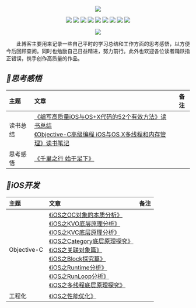 <p align='center'>
<img src='https://static001.geekbang.org/resource/image/89/8f/890bb2e1f9e0f7a027446c35a1cb9d8f.jpg'>
</p>

<p align='center'>
<img src="https://img.shields.io/badge/platform-iOS-ff69b4.svg">
<img src="https://img.shields.io/badge/language-Objective--C-orange.svg">
<img src="https://img.shields.io/badge/language-python-yellowgreen.svg">
<img src="https://img.shields.io/badge/language-shell-green.svg">
<img src="https://img.shields.io/badge/language-JavaScript-yellow.svg">
<img src="https://img.shields.io/badge/language-Java-yellow.svg">
<img src="https://img.shields.io/badge/language-PHP-yellow.svg">
<img src="https://img.shields.io/badge/language-C-yellow.svg">
<img src="https://img.shields.io/badge/language-C++-yellow.svg">
<!--<img src="https://img.shields.io/badge/blog-https://baohenglin.github.io-blue.svg">-->

</p>

<p align='center'>
<a href="https://baohenglin.github.io"><img src="https://img.shields.io/badge/blog-https://baohenglin.github.io-blue.svg"></a>
<!--<a href="https://juejin.im/user/57638ad8207703006b06e3ef"><img src="https://img.shields.io/badge/%E6%8E%98%E9%87%91-@bestswifter-fd6f32.svg?style=flat&colorA=1970fe"></a>
<a href="https://www.zhihu.com/people/bestswifter/activities"><img src="https://img.shields.io/badge/%E7%9F%A5%E4%B9%8E-@bestswifter-50E3C2.svg?style=flat&colorA=0083ea"></a>-->
<i<!--mg src="https://img.shields.io/badge/PR-welcome%20!-brightgreen.svg?colorA=a0cd34-->">
</p>
&emsp;&emsp;此博客主要用来记录一些自己平时的学习总结和工作方面的思考感悟，以方便今后回顾查阅。同时也勉励自己日益精进，努力前行。此外也欢迎各位读者踊跃指正错误，携手创作高质量的作品。

## *📖思考感悟*
|主题|文章|备注|
|:---|:--|:---:
读书总结|[《编写高质量iOS与OS+X代码的52个有效方法》读书总结](https://github.com/baohenglin/HLBlog/blob/master/Articles/《编写高质量iOS与OS%2BX代码的52个有效方法》读书笔记.md)<br>[《Objective-C高级编程 iOS与OS X多线程和内存管理》读书笔记](https://github.com/baohenglin/HLBlog/blob/master/Articles/《Objective-C高级编程%20iOS与OS%20X多线程和内存管理》_note.md)<br>|
|思考感悟|[《千里之行 始于足下》](https://github.com/baohenglin/HLBlog/blob/master/Articles/千里之行，始于足下.md)<br>|

<!--读书总结|[《编写高质量iOS与OS+X代码的52个有效方法》读书总结](https://github.com/baohenglin/blog/blob/master/《编写高质量iOS与OS%2BX代码的52个有效方法》)<br>[《Objective-C高级编程 iOS与OS X多线程和内存管理》]()<br>[《程序员的自我修养——链接、装载与库》]()<br>[《Objetive-C编程之道·iOS设计模式》]()<br>[《剑指offer》]()<br>[《图解HTTP》]()<br>[《图解TCP/IP》]()<br>|-->




## *iOS开发*
主题|文章|备注
|:---|:---|:---|
|Objective-C|[《iOS之OC对象的本质分析》](https://github.com/baohenglin/HLBlog/blob/master/Articles/《iOS之Objective-C对象的本质》.md)<br>[《iOS之KVO底层原理分析》](https://github.com/baohenglin/HLBlog/blob/master/Articles/KVO原理分析.md)<br>[《iOS之KVC底层原理分析》](https://github.com/baohenglin/HLBlog/blob/master/Articles/KVC底层原理分析.md)<br>[《iOS之Category底层原理探究》](https://github.com/baohenglin/HLBlog/blob/master/Articles/iOS开发之Category探究.md)<br>[《iOS之关联对象篇》](https://github.com/baohenglin/HLBlog/blob/master/Articles/OC关联对象篇.md)<br>[《iOS之Block探究篇》](https://github.com/baohenglin/HLBlog/blob/master/Articles/iOS之Block探究.md)<br>[《iOS之Runtime分析》](https://github.com/baohenglin/HLBlog/blob/master/Articles/iOS之Runtime原理探究.md)<br>[《iOS之RunLoop分析》](https://github.com/baohenglin/HLBlog/blob/master/Articles/iOS开发之RunLoop探究.md)<br>[《iOS之多线程底层原理探究》](https://github.com/baohenglin/HLBlog/blob/master/Articles/iOS之多线程底层原理探究.md)<br>|
|工程化|[《iOS之性能优化》](https://github.com/baohenglin/HLBlog/blob/master/Articles/iOS之性能优化.md)<br>|


<!--|Objective-C|[《iOS之OC对象的本质分析》]()<br>[《iOS之isa和superclass指针分析》]()<br>[《iOS之KVO底层原理分析》]()<br>[《iOS之KVC底层原理分析》]()<br>[《iOS之Category底层原理分析》]()<br>[《iOS之关联对象研究》]()<br>[《iOS之Block分析》]()<br>[《iOS之Runtime分析》]()<br>[《iOS之RunLoop分析》]()<br>[《iOS之多线程》]()<br>[《iOS之内存管理分析》]()<br>[《AFNetworking源码分析》]()<br>[《Autoreleasepool实现原理分析》]()<br>[《iOS之事件传递及响应链分析》]()<br>|
|Swift|[《Swift 中字典的实现原理》]()<br>|
|工程化|[《iOS之性能优化》]()<br>[《iOS之架构模式-MVC、MVVM、MVP分析》]()<br>[《常见设计模式总结》]()<br>[《iOS之Crash日志监控、跟踪与分析》]()<br>[《iOS之热修复JSPatch》]()<br>[《iOS之组件化探索与实践》]()<br>[《iOS之路由的探索与实践》]()<br>[《如何将 iOS 工程打包速度提升十倍以上》]()<br>[《细聊 Cocoapods 与 Xcode 工程配置》]()<br>|
|逆向加密|[《逆向之加壳脱壳》]()<br>[《代码混淆》]()<br>|-->

<!--## *🌐前端*
主题|文章|备注
|:---|:---|:---|
|HTML|[《HTML学习》]()<br>|
|CSS|[《CSS学习》]()<br>|
|JS|[《JS学习》]()<br>|
|Flutter|[《Flutter学习》]()<br>|
|Vue|[《Vue学习》]()<br>|
|React/RN|[《RN学习》]()<br>|-->

<!--## *💎数据结构与算法*-->
<!--## *🕸计算机网络*-->
<!--## *🖥️操作系统*-->
<!--## *🖥️数据库*-->
<!--## *🖥️职业修养*-->
<!--## *🖥️工程架构(架构设计)*-->


<!--## *🖥️后台*
主题|文章|备注
|:---|:---|:---|
|C语言|[《C学习》]()<br>|
|C++|[《C++学习》]()<br>|
|Java|[《Java学习》]()<br>|
|Python|[《Python学习》]()<br>|
|PHP|[《PHP学习》]()<br>|
|Go|[《Go学习》]()<br>|-->
<!--## *📱安卓开发*
主题|文章|备注
|:---|:---|:---|
|Java|[《Java学习》]()<br>|
|基础控件|[《基础控件学习》]()<br>|-->

<!--## *🖥️测试运维*
主题|文章|备注
|:---|:---|:---|
|测试|[《测试学习》]()<br>|
|运维|[《运维学习》]()<br>|-->

<!--## *🌐Git使用指南*
主题|文章|备注
|:---|:---|:---|
|Git|[《Git的基本使用》]()<br>[《Git常见问题解决方法》]()<br>|-->

<!--## *🌐其他*
主题|文章|备注
|:---|:---|:---|
|求职简历|[《如何写好个人简历？》]()<br>|
|获取知识|[《如何正确高效的使用Google搜索引擎？》]()<br>|-->


